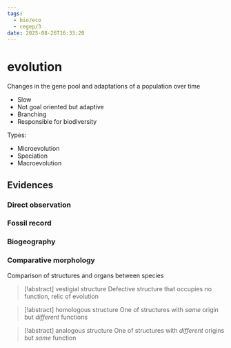 ```yaml
---
tags:
  - bio/eco
  - cegep/3
date: 2025-08-26T16:33:20
---
```


# evolution

Changes in the gene pool and adaptations of a population over time

- Slow
- Not goal oriented but adaptive
- Branching
- Responsible for biodiversity

Types:

- Microevolution
- Speciation
- Macroevolution

## Evidences

### Direct observation

### Fossil record

### Biogeography

### Comparative morphology

Comparison of structures and organs between species

> [!abstract] vestigial structure
> Defective structure that occupies no function, relic of evolution

> [!abstract] homologous structure
> One of structures with *same* origin but *different* functions

> [!abstract] analogous structure
> One of structures with *different* origins but *same* function